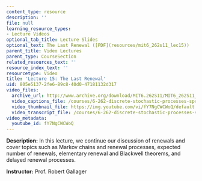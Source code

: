 ```yaml
---
content_type: resource
description: ''
file: null
learning_resource_types:
- Lecture Videos
optional_tab_title: Lecture Slides
optional_text: The Last Renewal ([PDF](resources/mit6_262s11_lec15))
parent_title: Video Lectures
parent_type: CourseSection
related_resources_text: ''
resource_index_text: ''
resourcetype: Video
title: 'Lecture 15: The Last Renewal'
uid: 805e5137-2fe6-89c8-40d0-47181132d317
video_files:
  archive_url: http://www.archive.org/download/MIT6.262S11/MIT6_262S11_lec15_300k.mp4
  video_captions_file: /courses/6-262-discrete-stochastic-processes-spring-2011/a05d6223c68c53f989ca7abad4091117_fY7NgCWCWoQ.vtt
  video_thumbnail_file: https://img.youtube.com/vi/fY7NgCWCWoQ/default.jpg
  video_transcript_file: /courses/6-262-discrete-stochastic-processes-spring-2011/c3f8f1f91add45d8f5faa38015d1b9d3_fY7NgCWCWoQ.pdf
video_metadata:
  youtube_id: fY7NgCWCWoQ
---
```


**Description:** In this lecture, we continue our discussion of renewals and cover topics such as Markov chains and renewal processes, expected number of renewals, elementary renewal and Blackwell theorems, and delayed renewal processes.

**Instructor:** Prof. Robert Gallager